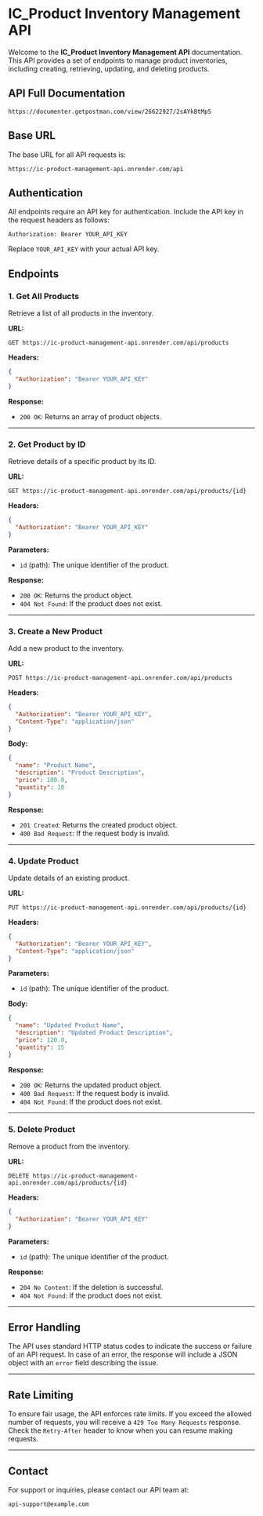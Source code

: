 # IC_Product Inventory Management API

Welcome to the **IC_Product Inventory Management API** documentation. This API provides a set of endpoints to manage product inventories, including creating, retrieving, updating, and deleting products.

## API Full Documentation 
```
https://documenter.getpostman.com/view/26622927/2sAYkBtMp5
```


## Base URL

The base URL for all API requests is:

```
https://ic-product-management-api.onrender.com/api
```

## Authentication

All endpoints require an API key for authentication. Include the API key in the request headers as follows:

```
Authorization: Bearer YOUR_API_KEY
```

Replace `YOUR_API_KEY` with your actual API key.

## Endpoints

### 1. Get All Products
Retrieve a list of all products in the inventory.

**URL:**
```
GET https://ic-product-management-api.onrender.com/api/products
```

**Headers:**
```json
{
  "Authorization": "Bearer YOUR_API_KEY"
}
```

**Response:**
- `200 OK`: Returns an array of product objects.

---

### 2. Get Product by ID
Retrieve details of a specific product by its ID.

**URL:**
```
GET https://ic-product-management-api.onrender.com/api/products/{id}
```

**Headers:**
```json
{
  "Authorization": "Bearer YOUR_API_KEY"
}
```

**Parameters:**
- `id` (path): The unique identifier of the product.

**Response:**
- `200 OK`: Returns the product object.
- `404 Not Found`: If the product does not exist.

---

### 3. Create a New Product
Add a new product to the inventory.

**URL:**
```
POST https://ic-product-management-api.onrender.com/api/products
```

**Headers:**
```json
{
  "Authorization": "Bearer YOUR_API_KEY",
  "Content-Type": "application/json"
}
```

**Body:**
```json
{
  "name": "Product Name",
  "description": "Product Description",
  "price": 100.0,
  "quantity": 10
}
```

**Response:**
- `201 Created`: Returns the created product object.
- `400 Bad Request`: If the request body is invalid.

---

### 4. Update Product
Update details of an existing product.

**URL:**
```
PUT https://ic-product-management-api.onrender.com/api/products/{id}
```

**Headers:**
```json
{
  "Authorization": "Bearer YOUR_API_KEY",
  "Content-Type": "application/json"
}
```

**Parameters:**
- `id` (path): The unique identifier of the product.

**Body:**
```json
{
  "name": "Updated Product Name",
  "description": "Updated Product Description",
  "price": 120.0,
  "quantity": 15
}
```

**Response:**
- `200 OK`: Returns the updated product object.
- `400 Bad Request`: If the request body is invalid.
- `404 Not Found`: If the product does not exist.

---

### 5. Delete Product
Remove a product from the inventory.

**URL:**
```
DELETE https://ic-product-management-api.onrender.com/api/products/{id}
```

**Headers:**
```json
{
  "Authorization": "Bearer YOUR_API_KEY"
}
```

**Parameters:**
- `id` (path): The unique identifier of the product.

**Response:**
- `204 No Content`: If the deletion is successful.
- `404 Not Found`: If the product does not exist.

---

## Error Handling
The API uses standard HTTP status codes to indicate the success or failure of an API request. In case of an error, the response will include a JSON object with an `error` field describing the issue.

---

## Rate Limiting
To ensure fair usage, the API enforces rate limits. If you exceed the allowed number of requests, you will receive a `429 Too Many Requests` response. Check the `Retry-After` header to know when you can resume making requests.

---

## Contact
For support or inquiries, please contact our API team at:
```
api-support@example.com
```

